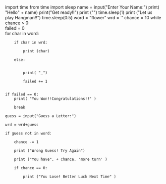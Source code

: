 import time
from time import sleep
name = input("Enter Your Name:")
print( "Hello" + name)
print("Get ready!!")
print ("")
time.sleep(1)
print ("Let us play Hangman!!")
time.sleep(0.5)
word = "flower"
wrd = ''
chance = 10
while chance > 0:         
    failed = 0            
    for char in word:      
 
        if char in wrd:    
 
            print (char)   
 
        else:
     
 
            print( "_")    
 
            failed += 1   
 
 
    if failed == 0:        
        print( "You Won!!Congratulations!!" ) 
 
        break             
 
    guess = input("Guess a Letter:") 
 
    wrd = wrd+guess                    
 
    if guess not in word:  
 
        chance -= 1       
 
        print ("Wrong Guess! Try Again")
 
        print ("You have", + chance, 'more turn' )
 
        if chance == 0:           
 
            print ("You Lose! Better Luck Next Time" )
